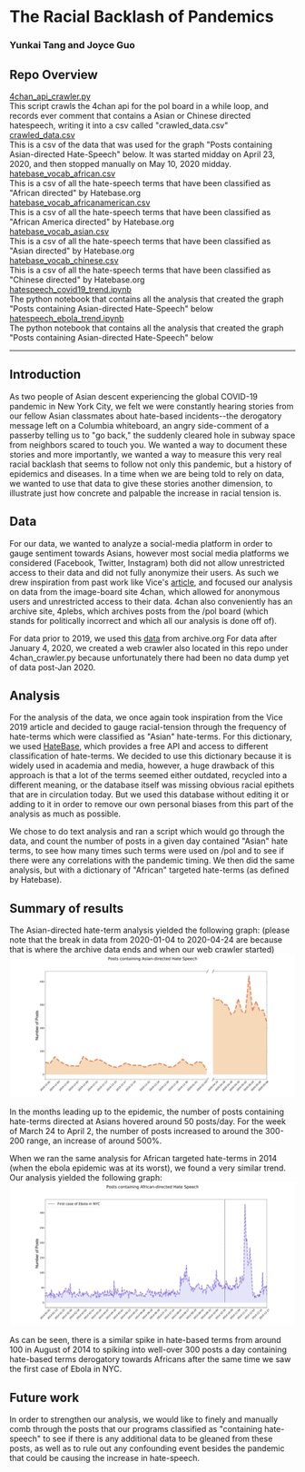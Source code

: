 # The Racial Backlash of Pandemics
### Yunkai Tang and Joyce Guo

## Repo Overview
[4chan_api_crawler.py](https://github.com/jguo13/ITFinalProject/blob/master/4chan_api_crawler.py)
<br>
This script crawls the 4chan api for the pol board in a while loop, and records ever comment that contains a Asian or Chinese directed hatespeech, writing it into a csv called "crawled_data.csv"
<br>
[crawled_data.csv](https://github.com/jguo13/ITFinalProject/blob/master/crawled_data.csv) 
<br>
This is a csv of the data that was used for the graph "Posts containing Asian-directed Hate-Speech" below. It was started midday on April 23, 2020, and then stopped manually on May 10, 2020 midday. 
<br>
[hatebase_vocab_african.csv](https://github.com/jguo13/ITFinalProject/blob/master/hatebase_vocab_african.csv) 
<br>
This is a csv of all the hate-speech terms that have been classified as "African directed" by Hatebase.org
<br>
[hatebase_vocab_africanamerican.csv](https://github.com/jguo13/ITFinalProject/blob/master/hatebase_vocab_africanamerican.csv) 
<br>
This is a csv of all the hate-speech terms that have been classified as "African America directed" by Hatebase.org
<br>
[hatebase_vocab_asian.csv](https://github.com/jguo13/ITFinalProject/blob/master/hatebase_vocab_asian.csv) 
<br>
This is a csv of all the hate-speech terms that have been classified as "Asian directed" by Hatebase.org
<br>
[hatebase_vocab_chinese.csv](https://github.com/jguo13/ITFinalProject/blob/master/hatebase_vocab_chinese.csv) 
<br>
This is a csv of all the hate-speech terms that have been classified as "Chinese directed" by Hatebase.org
<br>
[hatespeech_covid19_trend.ipynb](https://github.com/jguo13/ITFinalProject/blob/master/hatespeech_covid19_trend.ipynb) 
<br>
The python notebook that contains all the analysis that created the graph "Posts containing Asian-directed Hate-Speech" below
<br>
[hatespeech_ebola_trend.ipynb](https://github.com/jguo13/ITFinalProject/blob/master/hatespeech_ebola_trend.ipynb) 
<br>
The python notebook that contains all the analysis that created the graph "Posts containing Asian-directed Hate-Speech" below

---------------------------------------
## Introduction
As two people of Asian descent experiencing the global COVID-19 pandemic in New York City, we felt we were constantly hearing stories from our fellow Asian classmates about hate-based incidents--the derogatory message left on a Columbia whiteboard, an angry side-comment of a passerby telling us to "go back," the suddenly cleared hole in subway space from neighbors scared to touch you. We wanted a way to document these stories and more importantly, we wanted a way to measure this very real racial backlash that seems to follow not only this pandemic, but a history of epidemics and diseases. In a time when we are being told to rely on data, we wanted to use that data to give these stories another dimension, to illustrate just how concrete and palpable the increase in racial tension is. 
## Data
For our data, we wanted to analyze a social-media platform in order to gauge sentiment towards Asians, however most social media platforms we considered (Facebook, Twitter, Instagram) both did not allow unrestricted access to their data and did not fully anonymize their users. As such we drew inspiration from past work like Vice's  [article](https://www.vice.com/en_us/article/d3nbzy/we-analyzed-more-than-1-million-comments-on-4chan-hate-speech-there-has-spiked-by-40-since-2015), and focused our analysis on data from the image-board site 4chan, which allowed for anonymous users and unrestricted access to their data. 4chan also conveniently has an archive site, 4plebs, which archives posts from the /pol board (which stands for politically incorrect and which all our analysis is done off of).

For data prior to 2019, we used this [data](https://archive.org/details/4plebs-org-data-dump-2020-01) from archive.org
For data after January 4, 2020, we created a web crawler also located in this repo under 4chan_crawler.py because unfortunately there had been no data dump yet of data post-Jan 2020.

## Analysis
For the analysis of the data, we once again took inspiration from the Vice 2019 article and decided to gauge racial-tension through the frequency of hate-terms which were classified as "Asian" hate-terms.
For this dictionary, we used [HateBase](https://hatebase.org/), which provides a free API and access to different classification of hate-terms. We decided to use this dictionary because it is widely used in academia and media, however, a huge drawback of this approach is that a lot of the terms seemed either outdated, recycled into a different meaning, or the database itself was missing obvious racial epithets that are in circulation today. But we used this database without editing it or adding to it in order to remove our own personal biases from this part of the analysis as much as possible. 

We chose to do text analysis and ran a script which would go through the data, and count the number of posts in a given day contained "Asian" hate terms, to see how many times such terms were used on /pol and to see if there were any correlations with the pandemic timing. We then did the same analysis, but with a dictionary of "African" targeted hate-terms (as defined by Hatebase).

## Summary of results
The Asian-directed hate-term analysis yielded the following graph: 
(please note that the break in data from 2020-01-04 to 2020-04-24 are because that is where the archive data ends and when our web crawler started) ![image](https://github.com/jguo13/ITFinalProject/blob/master/Asian-hateterm-frequency.png)

In the months leading up to the epidemic, the number of posts containing hate-terms directed at Asians hovered around 50 posts/day. For the week of March 24 to April 2, the number of posts increased to around the 300-200 range, an increase of around 500%.

When we ran the same analysis for African targeted hate-terms in 2014 (when the ebola epidemic was at its worst), we found a very similar trend. Our analysis yielded the following graph: ![image](https://github.com/jguo13/ITFinalProject/blob/master/African-hateterm-frequency.png)

As can be seen, there is a similar spike in hate-based terms from around 100 in August of 2014 to spiking into well-over 300 posts a day containing hate-based terms derogatory towards Africans after the same time we saw the first case of Ebola in NYC. 

## Future work
In order to strengthen our analysis, we would like to finely and manually comb through the posts that our programs classified as "containing hate-speech" to see if there is any additional data to be gleaned from these posts, as well as to rule out any confounding event besides the pandemic that could be causing the increase in hate-speech.
